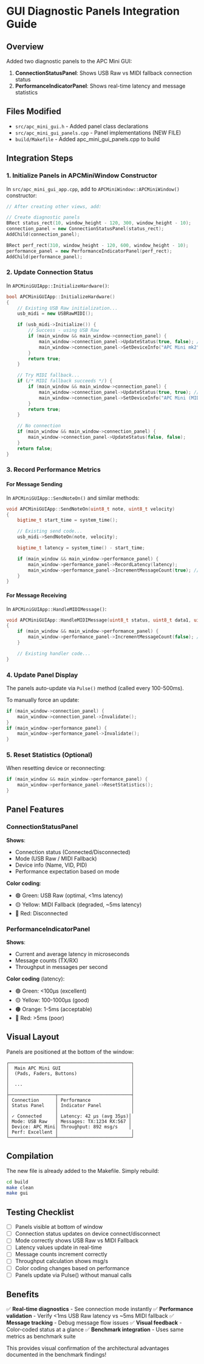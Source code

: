 # GUI Diagnostic Panels Integration Guide

## Overview

Added two diagnostic panels to the APC Mini GUI:

1. **ConnectionStatusPanel**: Shows USB Raw vs MIDI fallback connection status
2. **PerformanceIndicatorPanel**: Shows real-time latency and message statistics

## Files Modified

- `src/apc_mini_gui.h` - Added panel class declarations
- `src/apc_mini_gui_panels.cpp` - Panel implementations (NEW FILE)
- `build/Makefile` - Added apc_mini_gui_panels.cpp to build

## Integration Steps

### 1. Initialize Panels in APCMiniWindow Constructor

In `src/apc_mini_gui_app.cpp`, add to `APCMiniWindow::APCMiniWindow()` constructor:

```cpp
// After creating other views, add:

// Create diagnostic panels
BRect status_rect(10, window_height - 120, 300, window_height - 10);
connection_panel = new ConnectionStatusPanel(status_rect);
AddChild(connection_panel);

BRect perf_rect(310, window_height - 120, 600, window_height - 10);
performance_panel = new PerformanceIndicatorPanel(perf_rect);
AddChild(performance_panel);
```

### 2. Update Connection Status

In `APCMiniGUIApp::InitializeHardware()`:

```cpp
bool APCMiniGUIApp::InitializeHardware()
{
    // Existing USB Raw initialization...
    usb_midi = new USBRawMIDI();

    if (usb_midi->Initialize()) {
        // Success - using USB Raw
        if (main_window && main_window->connection_panel) {
            main_window->connection_panel->UpdateStatus(true, false); // USB connected, not fallback
            main_window->connection_panel->SetDeviceInfo("APC Mini mk2", 0x09E8, 0x0028);
        }
        return true;
    }

    // Try MIDI fallback...
    if (/* MIDI fallback succeeds */) {
        if (main_window && main_window->connection_panel) {
            main_window->connection_panel->UpdateStatus(true, true); // Connected but using fallback
            main_window->connection_panel->SetDeviceInfo("APC Mini (MIDI Fallback)", 0, 0);
        }
        return true;
    }

    // No connection
    if (main_window && main_window->connection_panel) {
        main_window->connection_panel->UpdateStatus(false, false);
    }
    return false;
}
```

### 3. Record Performance Metrics

#### For Message Sending

In `APCMiniGUIApp::SendNoteOn()` and similar methods:

```cpp
void APCMiniGUIApp::SendNoteOn(uint8_t note, uint8_t velocity)
{
    bigtime_t start_time = system_time();

    // Existing send code...
    usb_midi->SendNoteOn(note, velocity);

    bigtime_t latency = system_time() - start_time;

    if (main_window && main_window->performance_panel) {
        main_window->performance_panel->RecordLatency(latency);
        main_window->performance_panel->IncrementMessageCount(true); // sent
    }
}
```

#### For Message Receiving

In `APCMiniGUIApp::HandleMIDIMessage()`:

```cpp
void APCMiniGUIApp::HandleMIDIMessage(uint8_t status, uint8_t data1, uint8_t data2)
{
    if (main_window && main_window->performance_panel) {
        main_window->performance_panel->IncrementMessageCount(false); // received
    }

    // Existing handler code...
}
```

### 4. Update Panel Display

The panels auto-update via `Pulse()` method (called every 100-500ms).

To manually force an update:

```cpp
if (main_window->connection_panel) {
    main_window->connection_panel->Invalidate();
}
if (main_window->performance_panel) {
    main_window->performance_panel->Invalidate();
}
```

### 5. Reset Statistics (Optional)

When resetting device or reconnecting:

```cpp
if (main_window && main_window->performance_panel) {
    main_window->performance_panel->ResetStatistics();
}
```

## Panel Features

### ConnectionStatusPanel

**Shows**:
- Connection status (Connected/Disconnected)
- Mode (USB Raw / MIDI Fallback)
- Device info (Name, VID, PID)
- Performance expectation based on mode

**Color coding**:
- 🟢 Green: USB Raw (optimal, <1ms latency)
- 🟡 Yellow: MIDI Fallback (degraded, ~5ms latency)
- 🔴 Red: Disconnected

### PerformanceIndicatorPanel

**Shows**:
- Current and average latency in microseconds
- Message counts (TX/RX)
- Throughput in messages per second

**Color coding** (latency):
- 🟢 Green: <100μs (excellent)
- 🟡 Yellow: 100-1000μs (good)
- 🟠 Orange: 1-5ms (acceptable)
- 🔴 Red: >5ms (poor)

## Visual Layout

Panels are positioned at the bottom of the window:

```
┌─────────────────────────────────────────────┐
│  Main APC Mini GUI                          │
│  (Pads, Faders, Buttons)                    │
│                                             │
│  ...                                        │
│                                             │
├─────────────────┬───────────────────────────┤
│ Connection      │ Performance               │
│ Status Panel    │ Indicator Panel           │
│                 │                           │
│ ✓ Connected     │ Latency: 42 μs (avg 35μs)│
│ Mode: USB Raw   │ Messages: TX:1234 RX:567 │
│ Device: APC Mini│ Throughput: 892 msg/s    │
│ Perf: Excellent │                           │
└─────────────────┴───────────────────────────┘
```

## Compilation

The new file is already added to the Makefile. Simply rebuild:

```bash
cd build
make clean
make gui
```

## Testing Checklist

- [ ] Panels visible at bottom of window
- [ ] Connection status updates on device connect/disconnect
- [ ] Mode correctly shows USB Raw vs MIDI Fallback
- [ ] Latency values update in real-time
- [ ] Message counts increment correctly
- [ ] Throughput calculation shows msg/s
- [ ] Color coding changes based on performance
- [ ] Panels update via Pulse() without manual calls

## Benefits

✅ **Real-time diagnostics** - See connection mode instantly
✅ **Performance validation** - Verify <1ms USB Raw latency vs ~5ms MIDI fallback
✅ **Message tracking** - Debug message flow issues
✅ **Visual feedback** - Color-coded status at a glance
✅ **Benchmark integration** - Uses same metrics as benchmark suite

This provides visual confirmation of the architectural advantages documented in the benchmark findings!
